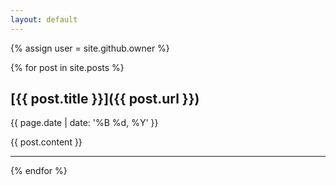 ```yaml
---
layout: default
---
```


{% assign user = site.github.owner %}

{% for post in site.posts %}

## [{{ post.title }}]({{ post.url }})
{{ page.date | date: '%B %d, %Y' }}

{{ post.content }}
* * *

{% endfor %}